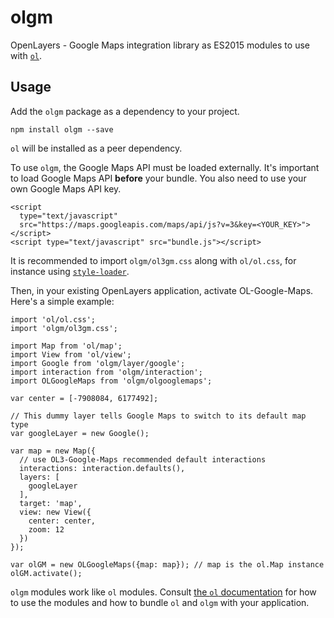 olgm
===============

OpenLayers - Google Maps integration library as ES2015 modules to use with [`ol`](https://www.npmjs.com/package/ol).


Usage
-----

Add the `olgm` package as a dependency to your project.

    npm install olgm --save

`ol` will be installed as a peer dependency.

To use `olgm`, the Google Maps API must be loaded externally. It's important to load Google Maps API **before** your bundle. You also need to use your own Google Maps API key.

    <script
      type="text/javascript"
      src="https://maps.googleapis.com/maps/api/js?v=3&key=<YOUR_KEY>">
    </script>
    <script type="text/javascript" src="bundle.js"></script>

It is recommended to import `olgm/ol3gm.css` along with `ol/ol.css`, for instance using [`style-loader`](https://github.com/webpack-contrib/style-loader).

Then, in your existing OpenLayers application, activate OL-Google-Maps. Here's a simple example:

    import 'ol/ol.css';
    import 'olgm/ol3gm.css';

    import Map from 'ol/map';
    import View from 'ol/view';
    import Google from 'olgm/layer/google';
    import interaction from 'olgm/interaction';
    import OLGoogleMaps from 'olgm/olgooglemaps';

    var center = [-7908084, 6177492];

    // This dummy layer tells Google Maps to switch to its default map type
    var googleLayer = new Google();

    var map = new Map({
      // use OL3-Google-Maps recommended default interactions
      interactions: interaction.defaults(),
      layers: [
        googleLayer
      ],
      target: 'map',
      view: new View({
        center: center,
        zoom: 12
      })
    });

    var olGM = new OLGoogleMaps({map: map}); // map is the ol.Map instance
    olGM.activate();

`olgm` modules work like `ol` modules. Consult [the `ol` documentation](https://www.npmjs.com/package/ol) for how to use the modules and how to bundle `ol` and `olgm` with your application.
